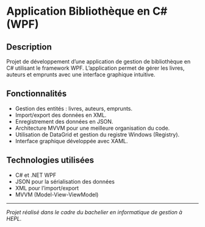 # Application Bibliothèque en C# (WPF)

## Description
Projet de développement d’une application de gestion de bibliothèque en C# utilisant le framework WPF. L’application permet de gérer les livres, auteurs et emprunts avec une interface graphique intuitive.

## Fonctionnalités
- Gestion des entités : livres, auteurs, emprunts.
- Import/export des données en XML.
- Enregistrement des données en JSON.
- Architecture MVVM pour une meilleure organisation du code.
- Utilisation de DataGrid et gestion du registre Windows (Registry).
- Interface graphique développée avec XAML.

## Technologies utilisées
- C# et .NET WPF
- JSON pour la sérialisation des données
- XML pour l’import/export
- MVVM (Model-View-ViewModel)

---

*Projet réalisé dans le cadre du bachelier en informatique de gestion à HEPL.*
